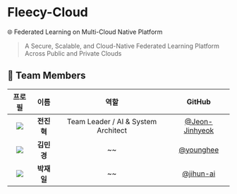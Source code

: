 # Fleecy-Cloud

🌐 Federated Learning on Multi-Cloud Native Platform
> A Secure, Scalable, and Cloud-Native Federated Learning Platform Across Public and Private Clouds

## 👥 Team Members
| 프로필 | 이름 | 역할 | GitHub |
|:------:|:-----:|:-----:|:--------:|
| ![](https://github.com/Jeon-Jinhyeok.png?size=80) | **전진혁** | Team Leader / AI & System Architect | [@Jeon-Jinhyeok](https://github.com/Jeon-Jinhyeok) |
| ![](https://github.com/kim-minkyoung.png?size=80) | **김민경** | ~~ | [@younghee](https://github.com/kim-minkyoung) |
| ![](https://github.com/JAEIL1999.png?size=80) | **박재일** | ~~ | [@jihun-ai](https://github.com/JAEIL1999) |

